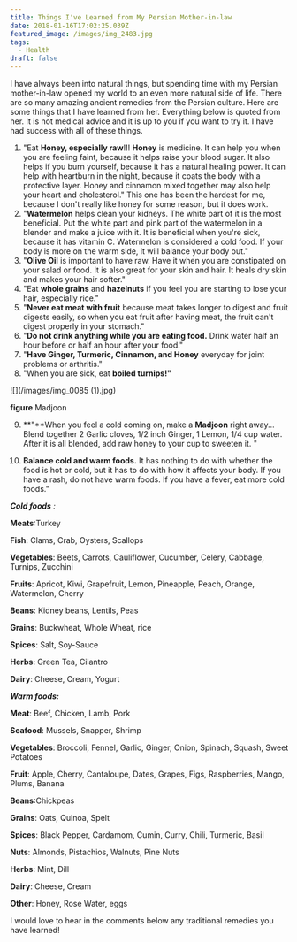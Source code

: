 ```yaml
---
title: Things I've Learned from My Persian Mother-in-law
date: 2018-01-16T17:02:25.039Z
featured_image: /images/img_2483.jpg
tags:
  - Health
draft: false
---
```

I have always been into natural things, but spending time with my Persian mother-in-law opened my world to an even more natural side of life. There are so many amazing ancient remedies from the Persian culture. Here are some things that I have learned from her. Everything below is quoted from her. It is not medical advice and it is up to you if you want to try it. I have had success with all of these things.

1. "Eat **Honey, especially raw**!!!  **Honey** is medicine. It can help you when you are feeling faint, because it helps raise your blood sugar. It also helps if you burn yourself, because it has a natural healing power. It can help with heartburn in the night, because it coats the body with a protective layer. Honey and cinnamon mixed together may also help your heart and cholesterol." This one has been the hardest for me, because I don't really like honey for some reason, but it does work.
2. "**Watermelon** helps clean your kidneys. The white part of it is the most beneficial. Put the white part and pink part of the watermelon in a blender and make a juice with it. It is beneficial when you're sick, because it has vitamin C. Watermelon is considered a cold food. If your body is more on the warm side, it will balance your body out."
3. "**Olive Oil** is important to have raw. Have it when you are constipated on your salad or food. It is also great for your skin and hair. It heals dry skin and makes your hair softer."
4. "Eat **whole grains** and **hazelnuts** if you feel you are starting to lose your hair, especially rice."
5. "**Never eat meat with fruit** because meat takes longer to digest and fruit digests easily, so when you eat fruit after having meat, the fruit can't digest properly in your stomach."
6. "**Do not drink anything while you are eating food.** Drink water half an hour before or half an hour after your food."
7. "**Have Ginger, Turmeric, Cinnamon, and Honey** everyday for joint problems or arthritis."
8. "When you are sick, eat **boiled turnips!"**

 ![](/images/img_0085 (1).jpg)

 **figure** Madjoon

9. **"**When you feel a cold coming on, make a **Madjoon** right away...
Blend together 2 Garlic cloves, 1/2 inch Ginger, 1 Lemon, 1/4 
cup water. After it is all blended, add raw honey to your cup 
to sweeten it. "

10. **Balance cold and warm foods.** It has nothing to do with whether the food is hot or cold, but it has to do with how it affects your body. If you have a rash, do not have warm foods. If you have a fever, eat more cold foods."

_**Cold foods** :_

**Meats**:Turkey

**Fish**: Clams, Crab, Oysters, Scallops

**Vegetables**: Beets, Carrots, Cauliflower, Cucumber, Celery, Cabbage, Turnips, Zucchini

**Fruits**: Apricot, Kiwi, Grapefruit, Lemon, Pineapple, Peach, Orange, Watermelon, Cherry

**Beans**: Kidney beans, Lentils, Peas

**Grains**: Buckwheat, Whole Wheat, rice

**Spices**: Salt, Soy-Sauce

**Herbs**: Green Tea, Cilantro

**Dairy**: Cheese, Cream, Yogurt

**_Warm foods:_**

**Meat**: Beef, Chicken, Lamb, Pork

**Seafood**: Mussels, Snapper, Shrimp

**Vegetables**: Broccoli, Fennel, Garlic, Ginger, Onion, Spinach, Squash, Sweet Potatoes

**Fruit**: Apple, Cherry, Cantaloupe, Dates, Grapes, Figs, Raspberries, Mango, Plums, Banana

**Beans**:Chickpeas

**Grains**: Oats, Quinoa, Spelt

**Spices**: Black Pepper, Cardamom, Cumin, Curry, Chili, Turmeric, Basil

**Nuts**: Almonds, Pistachios, Walnuts, Pine Nuts

**Herbs**: Mint, Dill

**Dairy**: Cheese, Cream

**Other**: Honey, Rose Water, eggs

I would love to hear in the comments below any traditional remedies you have learned!
